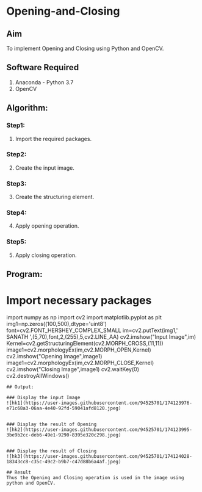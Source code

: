 # Opening-and-Closing

## Aim
To implement Opening and Closing using Python and OpenCV.

## Software Required
1. Anaconda - Python 3.7
2. OpenCV
## Algorithm:
### Step1:
1. Import the required packages.

### Step2:
2. Create the input image.
### Step3:
3. Create the structuring element.

### Step4:
4. Apply opening operation.
### Step5:
5. Apply closing operation.
 
## Program:

# Import necessary packages
import numpy as np
import cv2
import matplotlib.pyplot as plt
img1=np.zeros((100,500),dtype='uint8')
font=cv2.FONT_HERSHEY_COMPLEX_SMALL
im=cv2.putText(img1,' SANATH ',(5,70),font,2,(255),5,cv2.LINE_AA)
cv2.imshow("Input Image",im)
Kernel=cv2.getStructuringElement(cv2.MORPH_CROSS,(11,11))
image1=cv2.morphologyEx(im,cv2.MORPH_OPEN,Kernel)
cv2.imshow("Opening Image",image1)
image1=cv2.morphologyEx(im,cv2.MORPH_CLOSE,Kernel)
cv2.imshow("Closing Image",image1)
cv2.waitKey(0)
cv2.destroyAllWindows()

```
## Output:

### Display the input Image
![hk1](https://user-images.githubusercontent.com/94525701/174123976-e71c68a3-06aa-4e40-92fd-59041afd8120.jpeg)


### Display the result of Opening
![hk2](https://user-images.githubusercontent.com/94525701/174123995-3be9b2cc-deb6-49e1-9290-8395e320c298.jpeg)


### Display the result of Closing
![hk3](https://user-images.githubusercontent.com/94525701/174124028-18343cc8-c35c-49c2-b9b7-c47d88b6a4af.jpeg)

## Result
Thus the Opening and Closing operation is used in the image using python and OpenCV.
